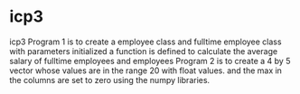 # icp3
icp3
Program 1 is to create a employee class and fulltime employee class with parameters initialized a function is defined to calculate the average salary of fulltime employees and employees
Program 2 is to create a 4 by 5 vector whose values are in the range 20 with float values. and the max in the columns are set to zero using the numpy libraries.
